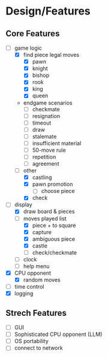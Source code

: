 # Design/Features

## Core Features

- [ ] game logic
  - [x] find piece legal moves
    - [x] pawn
    - [x] knight
    - [x] bishop
    - [x] rook
    - [x] king
    - [x] queen
  - endgame scenarios
    - [ ]  checkmate
    - [ ]  resignation
    - [ ]  timeout
    - [ ]  draw
      - [ ]  stalemate
      - [ ]  insufficient material
      - [ ]  50-move rule
      - [ ]  repetition
      - [ ]  agreement
  - [ ] other
    - [x] castling
    - [x] pawn promotion
      - [ ] choose piece
    - [x] check
- [ ] display
  - [x] draw board & pieces
  - [ ] moves played list
    - [x] piece + to square
    - [x] capture
    - [x] ambiguous piece
    - [x] castle
    - [ ] check/checkmate
  - [ ] clock
  - [ ] help menu
- [x] CPU opponent
  - [x] random moves
- [ ] time control
- [x] logging

## Strech Features

- [ ] GUI
- [ ] Sophisticated CPU opponent (LLM)
- [ ] OS portability
- [ ] connect to network
